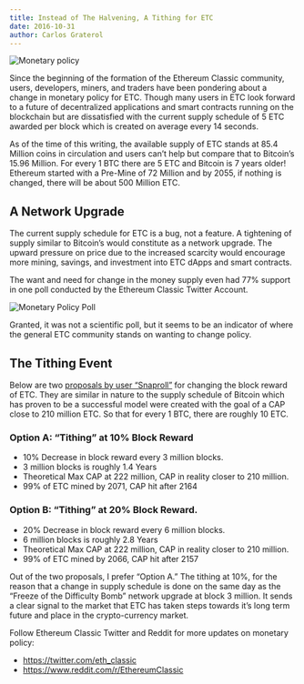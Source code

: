 ```yaml
---
title: Instead of The Halvening, A Tithing for ETC
date: 2016-10-31
author: Carlos Graterol
---
```


![Monetary policy](http://www.imaniafrica.org/wp-content/uploads/2016/01/monetary.jpg)

Since the beginning of the formation of the Ethereum Classic community, users, developers, miners, and traders have been pondering about a change in monetary policy for ETC. Though many users in ETC look forward to a future of decentralized applications and smart contracts running on the blockchain but are dissatisfied with the current supply schedule of 5 ETC awarded per block which is created on average every 14 seconds.

As of the time of this writing, the available supply of ETC stands at 85.4 Million coins in circulation and users can’t help but compare that to Bitcoin’s 15.96 Million. For every 1 BTC there are 5 ETC and Bitcoin is 7 years older! Ethereum started with a Pre-Mine of 72 Million and by 2055, if nothing is changed, there will be about 500 Million ETC.

## A Network Upgrade

The current supply schedule for ETC is a bug, not a feature. A tightening of supply similar to Bitcoin’s would constitute as a network upgrade. The upward pressure on price due to the increased scarcity would encourage more mining, savings, and investment into ETC dApps and smart contracts.

The want and need for change in the money supply even had 77% support in one poll conducted by the Ethereum Classic Twitter Account.

![Monetary Policy Poll](http://i.imgur.com/CUvJyj0.png)

Granted, it was not a scientific poll, but it seems to be an indicator of where the general ETC community stands on wanting to change policy.

## The Tithing Event

Below are two [proposals by user “Snaproll”](https://www.reddit.com/r/EthereumClassic/comments/5a8f5l/monetary_policy_analysis_help_doc_spreadsheet/) for changing the block reward of ETC. They are similar in nature to the supply schedule of Bitcoin which has proven to be a successful model were created with the goal of a CAP close to 210 million ETC. So that for every 1 BTC, there are roughly 10 ETC.

### Option A: “Tithing” at 10% Block Reward
* 10% Decrease in block reward every 3 million blocks.
* 3 million blocks is roughly 1.4 Years
* Theoretical Max CAP at 222 million, CAP in reality closer to 210 million.
* 99% of ETC mined by 2071, CAP hit after 2164

### Option B: “Tithing” at 20% Block Reward.
* 20% Decrease in block reward every 6 million blocks.
* 6 million blocks is roughly 2.8 Years
* Theoretical Max CAP at 222 million, CAP in reality closer to 210 million.
* 99% of ETC mined by 2066, CAP hit after 2157

Out of the two proposals, I prefer “Option A.” The tithing at 10%, for the reason that a change in supply schedule is done on the same day as the “Freeze of the Difficulty Bomb” network upgrade at block 3 million. It sends a clear signal to the market that ETC has taken steps towards it’s long term future and place in the crypto-currency market.

Follow Ethereum Classic Twitter and Reddit for more updates on monetary policy:

* https://twitter.com/eth_classic
* https://www.reddit.com/r/EthereumClassic

